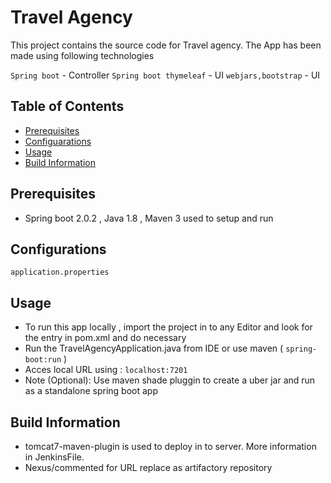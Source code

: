 # Travel Agency

This project contains the source code for Travel agency. The App has been made using following technologies

`Spring boot` -  Controller
`Spring boot thymeleaf` -  UI
`webjars,bootstrap` - UI

## Table of Contents

* [Prerequisites](#prerequisites)
* [Configuarations](#configuarations)
* [Usage](#usage)
* [Build Information](#build-information)


## Prerequisites

* Spring boot 2.0.2 , Java 1.8 , Maven 3 used to setup and run


## Configurations

 ``` application.properties ```


## Usage

* To run this app locally , import the project in to any Editor and look for the <!--comment this when running in local--> entry in pom.xml and do necessary
* Run the TravelAgencyApplication.java from IDE or use maven ( ```spring-boot:run``` )
* Acces local URL using : ``localhost:7201``
* Note (Optional):  Use maven shade pluggin to create a uber jar and run as a standalone spring boot app   

## Build Information

* tomcat7-maven-plugin is used to deploy in to server. More information in JenkinsFile.
* Nexus/commented for URL replace as artifactory repository



	
